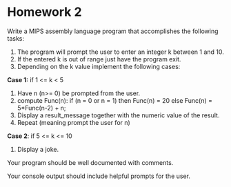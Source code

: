 # Homework 2
Write a MIPS assembly language program that accomplishes the following tasks:
1) The program will prompt the user to enter an integer k between 1 and 10.
2) If the entered k is out of range just have the program exit.
3) Depending on the k value implement the following cases:

**Case 1:** if 1 <= k < 5
1) Have n (n>= 0) be prompted from the user.
2) compute Func(n):
    if (n = 0 or n = 1) then Func(n) = 20
    else Func(n) = 5\*Func(n-2) + n;
3) Display a result_message together with the numeric value of the result.
4) Repeat (meaning prompt the user for n)
  
**Case 2**: if 5 <= k <= 10
1) Display a joke.

Your program should be well documented with comments.

Your console output should include helpful prompts for the user.
